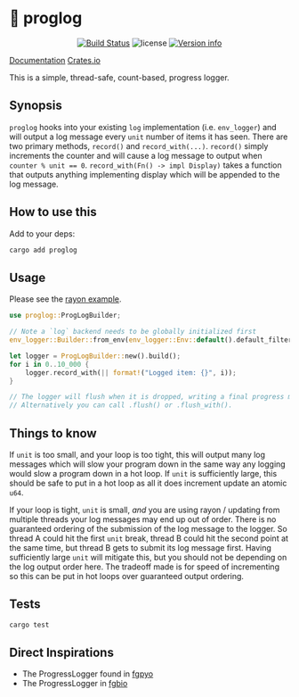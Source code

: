 # 🦫 proglog

<p align="center">
  <a href="https://github.com/sstadick/proglog/actions?query=workflow%3Aci"><img src="https://github.com/sstadick/proglog/workflows/ci/badge.svg" alt="Build Status"></a>
  <img src="https://img.shields.io/crates/l/proglog.svg" alt="license">
  <a href="https://crates.io/crates/proglog"><img src="https://img.shields.io/crates/v/proglog.svg?colorB=319e8c" alt="Version info"></a><br>
</p>

[Documentation](https://docs.rs/proglog)
[Crates.io](https://crates.io/crates/proglog)

This is a simple, thread-safe, count-based, progress logger.

## Synopsis

`proglog` hooks into your existing `log` implementation (i.e. `env_logger`) and will output a log message every `unit` number of items it has seen.
There are two primary methods, `record()` and `record_with(...)`.
`record()` simply increments the counter and will cause a log message to output when `counter % unit == 0`.
`record_with(Fn() -> impl Display)` takes a function that outputs anything implementing display which will be appended to the log message.

## How to use this

Add to your deps:

```bash
cargo add proglog
```

## Usage

Please see the [rayon example](./examples/rayon.rs).

```rust
use proglog::ProgLogBuilder;

// Note a `log` backend needs to be globally initialized first
env_logger::Builder::from_env(env_logger::Env::default().default_filter_or("info")).init();

let logger = ProgLogBuilder::new().build();
for i in 0..10_000 {
    logger.record_with(|| format!("Logged item: {}", i));
}

// The logger will flush when it is dropped, writing a final progress message no mater the count.
// Alternatively you can call .flush() or .flush_with().
```

## Things to know

If `unit` is too small, and your loop is too tight, this will output many log messages which will slow your program down in the same way any logging would slow a program down in a hot loop.
If `unit` is sufficiently large, this should be safe to put in a hot loop as all it does increment update an atomic `u64`.

If your loop is tight, `unit` is small, _and_ you are using rayon / updating from multiple threads your log messages may end up out of order.
There is no guaranteed ordering of the submission of the log message to the logger.
So thread A could hit the first `unit` break, thread B could hit the second point at the same time, but thread B gets to submit its log message first.
Having sufficiently large `unit` will mitigate this, but you should not be depending on the log output order here.
The tradeoff made is for speed of incrementing so this can be put in hot loops over guaranteed output ordering.

## Tests

```bash
cargo test
```

## Direct Inspirations

- The ProgressLogger found in [fgpyo](https://github.com/fulcrumgenomics/fgpyo/)
- The ProgressLogger in [fgbio](https://github.com/fulcrumgenomics/fgbio/)